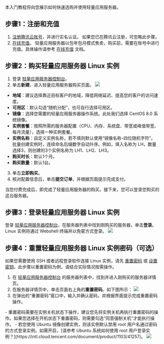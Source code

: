 本入门教程将向您展示如何快速选购并使用轻量应用服务器。

## 步骤1：注册和充值
1. [注册腾讯云账号](https://intl.cloud.tencent.com/account/register)，并进行实名认证。
如果您已在腾讯云注册，可忽略此步骤。
2. [在线充值](https://console.cloud.tencent.com/expense/recharge)。
轻量应用服务器以包年包月模式售卖，购买前，需要在账号中进行充值。具体操作请参考 [在线充值](https://intl.cloud.tencent.com/document/product/555/7425) 文档。

## 步骤2：购买轻量应用服务器 Linux 实例

1. 登录 [轻量应用服务器控制台](https://console.cloud.tencent.com/lighthouse/instance/index)。
2. 单击**新建**，进入轻量应用服务器购买页面。
![](https://qcloudimg.tencent-cloud.cn/raw/540a54ce93a72135d6e83e76917a767b.png)
 - **地域**：建议选择靠近目标客户的地域，降低网络延迟、提高您的客户的访问速度。
 - **可用区**：默认勾选“随机分配”，也可自行选择可用区。
 - **镜像**：选择您需要的轻量应用服务器操作系统。此处我们选择 CentOS 8.0 系统镜像。
 - **实例套餐**：按照所需的服务器配置（CPU、内存、系统盘、带宽或峰值带宽、每月流量），选择一种实例套餐。
 - **实例名称**：自定义实例名称，若不填则默认使用“镜像名称-四位随机字符”。批量创建实例时，连续命名后缀数字自动升序。例如，填入名称为 LH，数量选择3，则创建的3个实例名称为 LH1、LH2、LH3。
 - **购买时长**：默认1个月。
 - **购买数量**：默认1台。
3. 单击**立即购买**。
4. 核对配置信息后，单击**提交订单**，并根据页面提示完成支付。

当您付费完成后，即完成了轻量应用服务器的购买。接下来，您可以登录您购买的这台服务器。

## 步骤3：登录轻量应用服务器 Linux 实例
登录 [轻量应用服务器控制台](https://console.cloud.tencent.com/lighthouse/instance/index)，在服务器列表中找到刚购买的服务器，单击**登录**。
Linux 实例将通过 Webshell 终端并以免密方式登录。
![](https://qcloudimg.tencent-cloud.cn/raw/2a6ea6b733d1c70af4d2f46777cfaa00.png)



## 步骤4：重置轻量应用服务器 Linux 实例密码（可选）
如果您需要使用 SSH 或者远程登录软件连接 Linux 实例，请先 [重置密码](https://intl.cloud.tencent.com/document/product/1103/41553) 或 [设置密钥](https://intl.cloud.tencent.com/document/product/1103/41392)。此步骤以重置密码为例，请结合实际情况按需操作。

1. 在 [轻量应用服务器控制台](https://console.cloud.tencent.com/lighthouse/instance/index) 的服务器列表中，找到并进入刚购买的服务器详情页。
2. 在服务器详情页中，单击页面右上角的**重置密码**。如下图所示：
![](https://qcloudimg.tencent-cloud.cn/raw/d7771b962b2a7d568c53f38550978552.png)
3. 在弹出的“重置密码”窗口中，输入并确认密码，并根据界面提示完成重置密码操作。 
<dx-alert infotype="explain" title="">
- 重置密码需要在实例关机状态下操作，建议您先将实例关机再执行重置密码的操作。如果您选择在开机状态下重置密码，则需要勾选“同意强制关机”才能执行操作。
- 若您使用 Ubuntu 镜像创建实例，则该实例默认禁用 root 用户名通过密码的方式登录实例。如需开启，[请参考 Ubuntu 系统如何使用 root 用户登录实例？](https://intl.cloud.tencent.com/document/product/1103/41257)。
</dx-alert>
<img src="https://qcloudimg.tencent-cloud.cn/raw/d7517733ca0d5bc8f791a71cb0c85fcf.png"/>
